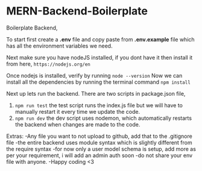 # MERN-Backend-Boilerplate

Boilerplate Backend, 


To start first create a <b>.env</b> file and copy paste from <b>.env.example</b> file which has all the environment variables we need.

Next make sure you have nodeJS installed, if you dont have it then install it from here,
```https://nodejs.org/en```

Once nodejs is installed, verify by running ```node --version```
Now we can install all the dependencies by running the terminal command ```npm install```

Next up lets run the backend. There are two scripts in package.json file, 

1. ```npm run test``` the test script runs the index.js file but we will have to manually restart it every time we update the code.
2. ```npm run dev``` the dev script uses nodemon, which automatically restarts the backend when changes are made to the code.


Extras: 
-Any file you want to not upload to github, add that to the .gitignore file
-the entire backend uses module syntax which is slightly different from the require syntax
-for now only a user model schema is setup, add more as per your requirement, i will add an admin auth soon
-do not share your env file with anyone.
-Happy coding <3
